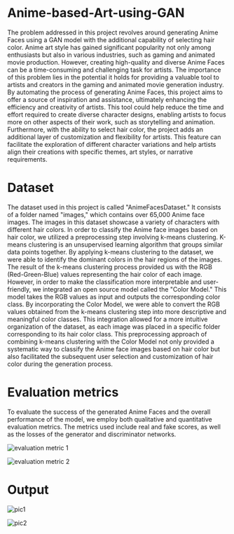 # Anime-based-Art-using-GAN
 The problem addressed in this project revolves around generating Anime Faces using a GAN model with the additional capability of selecting hair color. Anime art style has gained significant popularity not only among enthusiasts but also in various industries, such as gaming and animated movie production. However, creating high-quality and diverse Anime Faces can be a time-consuming and challenging task for artists. 
The importance of this problem lies in the potential it holds for providing a valuable tool to artists and creators in the gaming and animated movie generation industry. By automating the process of generating Anime Faces, this project aims to offer a source of inspiration and assistance, ultimately enhancing the efficiency and creativity of artists. This tool could help reduce the time and effort required to create diverse character designs, enabling artists to focus more on other aspects of their work, such as storytelling and animation.
Furthermore, with the ability to select hair color, the project adds an additional layer of customization and flexibility for artists. This feature can facilitate the exploration of different character variations and help artists align their creations with specific themes, art styles, or narrative requirements.

# Dataset
The dataset used in this project is called "AnimeFacesDataset." It consists of a folder named "images," which contains over 65,000 Anime face images. The images in this dataset showcase a variety of characters with different hair colors.
In order to classify the Anime face images based on hair color, we utilized a preprocessing step involving k-means clustering. K-means clustering is an unsupervised learning algorithm that groups similar data points together. By applying k-means clustering to the dataset, we were able to identify the dominant colors in the hair regions of the images.
The result of the k-means clustering process provided us with the RGB (Red-Green-Blue) values representing the hair color of each image. However, in order to make the classification more interpretable and user-friendly, we integrated an open source model called the "Color Model." This model takes the RGB values as input and outputs the corresponding color class.
By incorporating the Color Model, we were able to convert the RGB values obtained from the k-means clustering step into more descriptive and meaningful color classes. This integration allowed for a more intuitive organization of the dataset, as each image was placed in a specific folder corresponding to its hair color class.
This preprocessing approach of combining k-means clustering with the Color Model not only provided a systematic way to classify the Anime face images based on hair color but also facilitated the subsequent user selection and customization of hair color during the generation process.

# Evaluation metrics
To evaluate the success of the generated Anime Faces and the overall performance of the model, we employ both qualitative and quantitative evaluation metrics. The metrics used include real and fake scores, as well as the losses of the generator and discriminator networks.

![evaluation metric 1](https://github.com/Amad-Ahmed/Anime-based-Art-using-GAN/assets/80278397/5095d054-8c7f-4d97-93e0-bb5bedb63c42)

![evaluation metric 2](https://github.com/Amad-Ahmed/Anime-based-Art-using-GAN/assets/80278397/e1b6917f-9c6b-40f8-9849-5792c1795b86)

# Output

![pic1](https://github.com/Amad-Ahmed/Anime-based-Art-using-GAN/assets/80278397/29180b85-cff4-464d-ae0c-99172fecec99)


![pic2](https://github.com/Amad-Ahmed/Anime-based-Art-using-GAN/assets/80278397/81b7cdcb-35a3-48d1-989b-3fc50ba3e3f4) 
